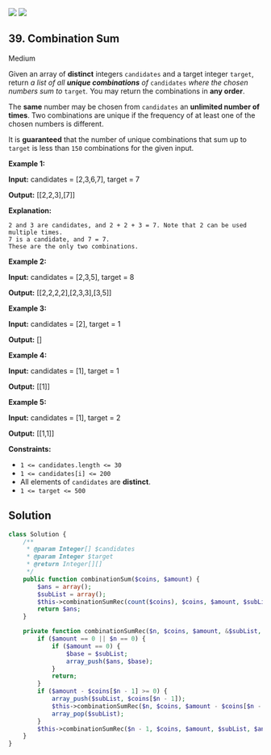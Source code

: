 [![](https://img.shields.io/github/stars/javadev/LeetCode-in-All?label=Stars&style=flat-square)](https://github.com/javadev/LeetCode-in-All)
[![](https://img.shields.io/github/forks/javadev/LeetCode-in-All?label=Fork%20me%20on%20GitHub%20&style=flat-square)](https://github.com/javadev/LeetCode-in-All/fork)

## 39\. Combination Sum

Medium

Given an array of **distinct** integers `candidates` and a target integer `target`, return _a list of all **unique combinations** of_ `candidates` _where the chosen numbers sum to_ `target`_._ You may return the combinations in **any order**.

The **same** number may be chosen from `candidates` an **unlimited number of times**. Two combinations are unique if the frequency of at least one of the chosen numbers is different.

It is **guaranteed** that the number of unique combinations that sum up to `target` is less than `150` combinations for the given input.

**Example 1:**

**Input:** candidates = [2,3,6,7], target = 7

**Output:** [[2,2,3],[7]]

**Explanation:**

    2 and 3 are candidates, and 2 + 2 + 3 = 7. Note that 2 can be used multiple times.
    7 is a candidate, and 7 = 7.
    These are the only two combinations. 

**Example 2:**

**Input:** candidates = [2,3,5], target = 8

**Output:** [[2,2,2,2],[2,3,3],[3,5]] 

**Example 3:**

**Input:** candidates = [2], target = 1

**Output:** [] 

**Example 4:**

**Input:** candidates = [1], target = 1

**Output:** [[1]] 

**Example 5:**

**Input:** candidates = [1], target = 2

**Output:** [[1,1]] 

**Constraints:**

*   `1 <= candidates.length <= 30`
*   `1 <= candidates[i] <= 200`
*   All elements of `candidates` are **distinct**.
*   `1 <= target <= 500`

## Solution

```php
class Solution {
    /**
     * @param Integer[] $candidates
     * @param Integer $target
     * @return Integer[][]
     */
    public function combinationSum($coins, $amount) {
        $ans = array();
        $subList = array();
        $this->combinationSumRec(count($coins), $coins, $amount, $subList, $ans);
        return $ans;
    }

    private function combinationSumRec($n, $coins, $amount, &$subList, &$ans) {
        if ($amount == 0 || $n == 0) {
            if ($amount == 0) {
                $base = $subList;
                array_push($ans, $base);
            }
            return;
        }
        if ($amount - $coins[$n - 1] >= 0) {
            array_push($subList, $coins[$n - 1]);
            $this->combinationSumRec($n, $coins, $amount - $coins[$n - 1], $subList, $ans);
            array_pop($subList);
        }
        $this->combinationSumRec($n - 1, $coins, $amount, $subList, $ans);
    }
}
```